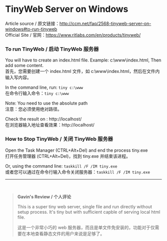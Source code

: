 # TinyWeb Server on Windows

Article source / 原文链接：http://ccm.net/faq/2568-tinyweb-server-on-windows#to-run-tinyweb   
Official Site / 官网：https://www.ritlabs.com/en/products/tinyweb/

### To run TinyWeb / 启动 TinyWeb 服务器

You will have to create an index.html file. Example: c:\www\index.html, Then add some content.   
首先，您需要创建一个 index.html 文件，如 c:\www\index.html，然后在文件内输入写内容。

In the command line, run: `tiny c:\www`   
在命令行输入命令：`tiny c:\www`

Note: You need to use the absolute path   
注意：您必须使用绝对路径。

Check the result on : http://localhost/   
在浏览器输入地址查看效果：http://localhost/

### How to Stop TinyWeb / 关闭 TinyWeb 服务器

Open the Task Manager (CTRL+Alt+Del) and end the process tiny.exe   
打开任务管理器 (CTRL+Alt+Del)，找到 tiny.exe 并结束该进程。

Or, using the command line: `taskkill /F /IM tiny.exe`   
或者您可以通过在命令行输入命令关闭服务器：`taskkill /F /IM tiny.exe`

- - -

<br>

> **Gavin's Review / 个人评论**
> 
> This is a super tiny web server, single file and run directly without setup process. It's tiny but with sufficient capble of serving local html file.
> 
> 这是一个非常小巧的 web 服务器，而且是单文件免安装的，功能对于仅需要在本地查看静态文件的用户来说是足够了。
 
